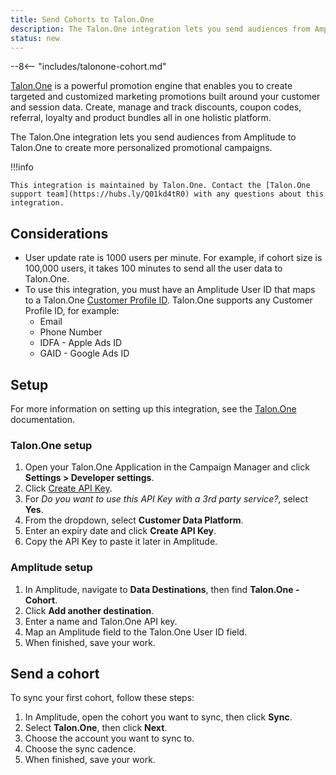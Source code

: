 ```yaml
---
title: Send Cohorts to Talon.One
description: The Talon.One integration lets you send audiences from Amplitude to Talon.One to create more personalized promotional campaigns.
status: new
---
```

<!-- vale Amplitude.Spacing = NO -->

--8<-- "includes/talonone-cohort.md"

[Talon.One](https://hubs.li/Q01k6xNt0) is a powerful promotion engine that enables you to create targeted and customized marketing promotions built around your customer and session data. Create, manage and track discounts, coupon codes, referral, loyalty and product bundles all in one holistic platform.

The Talon.One integration lets you send audiences from Amplitude to Talon.One to create more personalized promotional campaigns.

!!!info

    This integration is maintained by Talon.One. Contact the [Talon.One support team](https://hubs.ly/Q01kd4tR0) with any questions about this integration.

## Considerations

- User update rate is 1000 users per minute. For example, if cohort size is 100,000 users, it takes 100 minutes to send all the user data to Talon.One.
- To use this integration, you must have an Amplitude User ID that maps to a Talon.One [Customer Profile ID](https://hubs.li/Q01kd4vg0). Talon.One supports any Customer Profile ID, for example:
    - Email
    - Phone Number
    - IDFA - Apple Ads ID
    - GAID - Google Ads ID

## Setup

For more information on setting up this integration, see the [Talon.One](https://docs.talon.one/docs/dev/technology-partners/amplitude/amplitude-cohort-sync-tutorial#prerequisites) documentation.

### Talon.One setup

1. Open your Talon.One Application in the Campaign Manager and click **Settings > Developer settings**.
2. Click [Create API Key](https://hubs.li/Q01kd4vw0).
3. For *Do you want to use this API Key with a 3rd party service?*, select **Yes**. 
4. From the dropdown, select **Customer Data Platform**.
5. Enter an expiry date and click **Create API Key**. 
6. Copy the API Key to paste it later in Amplitude.

### Amplitude setup

1. In Amplitude, navigate to **Data Destinations**, then find **Talon.One - Cohort**.
2. Click **Add another destination**.
3. Enter a name and Talon.One API key.
4. Map an Amplitude field to the Talon.One User ID field.
5. When finished, save your work.

## Send a cohort

To sync your first cohort, follow these steps:

1. In Amplitude, open the cohort you want to sync, then click **Sync**.
2. Select **Talon.One**, then click **Next**.
3. Choose the account you want to sync to.
4. Choose the sync cadence.
5. When finished, save your work.